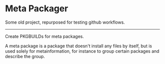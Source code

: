 # Meta Packager

Some old project, repurposed for testing github workflows.

---

Create PKGBUILDs for meta packages.

A meta package is a package that doesn't install any files by itself, but is used solely for metainformation, for instance to group certain packages and describe the group.
